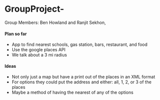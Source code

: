 # GroupProject-

 Group Members: Ben Howland and Ranjit Sekhon,

  #### Plan so far
  * App to find nearest schools, gas station, bars, restaurant, and food
  * Use the google places API
  * We talk about a 3 mi radius


  #### Ideas
  * Not only just a map but have a print out of the places in an XML format
  * For options they could put the address and either: all, 1, 2, or 3 of the places
  * Maybe a method of having the nearest of any of the options

